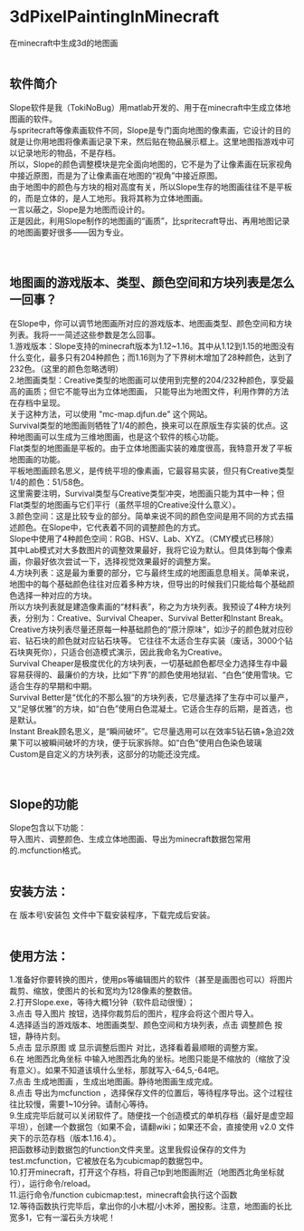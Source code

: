 # 3dPixelPaintingInMinecraft<br>
在minecraft中生成3d的地图画<br>
<br>
## 软件简介<br>
Slope软件是我（TokiNoBug）用matlab开发的、用于在minecraft中生成立体地图画的软件。<br>
与spritecraft等像素画软件不同，Slope是专门面向地图的像素画，它设计的目的就是让你用地图将像素画记录下来，然后贴在物品展示框上。这里地图指游戏中可以记录地形的物品，不是存档。<br>
所以，Slope的颜色调整模块是完全面向地图的，它不是为了让像素画在玩家视角中接近原图，而是为了让像素画在地图的“视角”中接近原图。<br>
由于地图中的颜色与方块的相对高度有关，所以Slope生存的地图画往往不是平板的，而是立体的，是人工地形。我将其称为立体地图画。<br>
一言以蔽之，Slope是为地图而设计的。<br>
正是因此，利用Slope制作的地图画的“画质”，比spritecraft导出、再用地图记录的地图画要好很多——因为专业。<br>
<br>
<br>
## 地图画的游戏版本、类型、颜色空间和方块列表是怎么一回事？<br>
在Slope中，你可以调节地图画所对应的游戏版本、地图画类型、颜色空间和方块列表。我将一一简述这些参数是怎么回事。<br>
1.游戏版本：Slope支持的minecraft版本为1.12\~1.16。其中从1.12到1.15的地图没有什么变化，最多只有204种颜色；而1.16则为了下界树木增加了28种颜色，达到了232色。（这里的颜色忽略透明）<br>
2.地图画类型：Creative类型的地图画可以使用到完整的204/232种颜色，享受最高的画质；但它不能导出为立体地图画，
只能导出为地图文件，利用作弊的方法在存档中呈现。<br>关于这种方法，可以使用 "mc-map.djfun.de" 这个网站。<br>
Survival类型的地图画则牺牲了1/4的颜色，换来可以在原版生存实装的优点。这种地图画可以生成为三维地图画，也是这个软件的核心功能。<br>
Flat类型的地图画是平板的。由于立体地图画实装的难度很高，我特意开发了平板地图画的功能。<br>平板地图画顾名思义，是传统平坦的像素画，它最容易实装，但只有Creative类型1/4的颜色：51/58色。<br>
这里需要注明，Survival类型与Creative类型冲突，地图画只能为其中一种；但Flat类型的地图画与它们平行（虽然平坦的Creative没什么意义）。<br>
3.颜色空间：这是比较专业的部分。简单来说不同的颜色空间是用不同的方式去描述颜色。在Slope中，它代表着不同的调整颜色的方式。<br>
Slope中使用了4种颜色空间：RGB、HSV、Lab、XYZ。（CMY模式已移除）<br>
其中Lab模式对大多数图片的调整效果最好，我将它设为默认。但具体到每个像素画，你最好依次尝试一下，选择视觉效果最好的调整方案。<br>
4.方块列表：这是最为重要的部分，它与最终生成的地图画息息相关。简单来说，地图中的每个基础颜色往往对应着多种方块，但导出的时候我们只能给每个基础颜色选择一种对应的方块。<br>
所以方块列表就是建造像素画的“材料表”，称之为方块列表。我预设了4种方块列表，分别为：Creative、Survival Cheaper、Survival Better和Instant Break。<br>
Creative方块列表尽量还原每一种基础颜色的“原汁原味”，如沙子的颜色就对应砂岩、钻石块的颜色就对应钻石块等。
它往往不太适合生存实装（废话，3000个钻石块爽死你），只适合创造模式演示，因此我命名为Creative。<br>
Survival Cheaper是极度优化的方块列表，一切基础颜色都尽全力选择生存中最容易获得的、最廉价的方块，比如“下界”的颜色使用地狱岩、“白色”使用雪块。它适合生存的早期和中期。<br>
Survival Better是“优化的不那么狠”的方块列表，它尽量选择了生存中可以量产，又“足够优雅”的方块，如“白色”使用白色混凝土。它适合生存的后期，是首选，也是默认。<br>
Instant Break顾名思义，是“瞬间破坏”。它尽量选用可以在效率5钻石镐+急迫2效果下可以被瞬间破坏的方块，便于玩家拆除。如“白色”使用白色染色玻璃<br>
Custom是自定义的方块列表，这部分的功能还没完成。<br>
<br>
<br>
## Slope的功能<br>
Slope包含以下功能：<br>
导入图片、调整颜色、生成立体地图画、导出为minecraft数据包常用的.mcfunction格式。<br>
<br>
## 安装方法：<br>
在 版本号\安装包 文件中下载安装程序，下载完成后安装。<br>
<br>
## 使用方法：<br>
1.准备好你要转换的图片，使用ps等编辑图片的软件（甚至是画图也可以）将图片裁剪、缩放，使图片的长和宽均为128像素的整数倍。<br>
2.打开Slope.exe，等待大概1分钟（软件启动很慢）；<br>
3.点击 导入图片 按钮，选择你裁剪后的图片，程序会将这个图片导入。<br>
4.选择适当的游戏版本、地图画类型、颜色空间和方块列表，点击 调整颜色 按钮，静待片刻。<br>
5.点击 显示原图 或 显示调整后图片 对比，选择看着最顺眼的调整方案。<br>
6.在 地图西北角坐标 中输入地图西北角的坐标。地图只能是不缩放的（缩放了没有意义）。如果不知道该填什么坐标，那就写入-64,5,-64吧。<br>
7.点击 生成地图画 ，生成出地图画。静待地图画生成完成。<br>
8.点击 导出为mcfunction ，选择保存文件的位置后，等待程序导出。这个过程往往比较慢，需要1\~10分钟。请耐心等待。<br>
9.生成完毕后就可以关闭软件了。随便找一个创造模式的单机存档（最好是虚空超平坦），创建一个数据包（如果不会，请翻wiki；如果还不会，直接使用 v2.0 文件夹下的示范存档（版本1.16.4）。<br>
把函数移动到数据包的function文件夹里。这里我假设保存的文件为test.mcfunction，它被放在名为cubicmap的数据包中。<br>
10.打开minecraft，打开这个存档，将自己tp到地图画附近（地图西北角坐标就行），运行命令/reload。<br>
11.运行命令/function cubicmap:test，minecraft会执行这个函数<br>
12.等待函数执行完毕后，拿出你的小木棍/小木斧，圈投影。注意，地图画的长比宽多1，它有一溜石头方块呢！<br>

